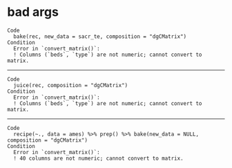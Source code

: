 # bad args

    Code
      bake(rec, new_data = sacr_te, composition = "dgCMatrix")
    Condition
      Error in `convert_matrix()`:
      ! Columns (`beds`, `type`) are not numeric; cannot convert to matrix.

---

    Code
      juice(rec, composition = "dgCMatrix")
    Condition
      Error in `convert_matrix()`:
      ! Columns (`beds`, `type`) are not numeric; cannot convert to matrix.

---

    Code
      recipe(~., data = ames) %>% prep() %>% bake(new_data = NULL, composition = "dgCMatrix")
    Condition
      Error in `convert_matrix()`:
      ! 40 columns are not numeric; cannot convert to matrix.

